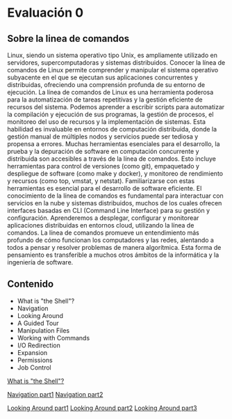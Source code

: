 # Evaluación 0

## Sobre la linea de comandos

Linux, siendo un sistema operativo tipo Unix, es ampliamente utilizado en servidores,
supercomputadoras y sistemas distribuidos. Conocer la línea de comandos de Linux permite
comprender y manipular el sistema operativo subyacente en el que se ejecutan sus
aplicaciones concurrentes y distribuidas, ofreciendo una comprensión profunda de su
entorno de ejecución.
La línea de comandos de Linux es una herramienta poderosa para la automatización de
tareas repetitivas y la gestión eficiente de recursos del sistema. Podemos aprender a
escribir scripts para automatizar la compilación y ejecución de sus programas, la gestión de
procesos, el monitoreo del uso de recursos y la implementación de sistemas. Esta habilidad
es invaluable en entornos de computación distribuida, donde la gestión manual de múltiples
nodos y servicios puede ser tediosa y propensa a errores.
Muchas herramientas esenciales para el desarrollo, la prueba y la depuración de software
en computación concurrente y distribuida son accesibles a través de la línea de comandos.
Esto incluye herramientas para control de versiones (como git), empaquetado y despliegue
de software (como make y docker), y monitoreo de rendimiento y recursos (como top,
vmstat, y netstat). Familiarizarse con estas herramientas es esencial para el desarrollo de
software eficiente.
El conocimiento de la línea de comandos es fundamental para interactuar con servicios en
la nube y sistemas distribuidos, muchos de los cuales ofrecen interfaces basadas en CLI
(Command Line Interface) para su gestión y configuración. Aprenderemos a desplegar,
configurar y monitorear aplicaciones distribuidas en entornos cloud, utilizando la línea de
comandos.
La línea de comandos promueve un entendimiento más profundo de cómo funcionan los
computadores y las redes, alentando a todos a pensar y resolver problemas de manera
algorítmica. Esta forma de pensamiento es transferible a muchos otros ámbitos de la
informática y la ingeniería de software.

## Contenido

- What is "the Shell"?
- Navigation
- Looking Around
- A Guided Tour
- Manipulation Files
- Working with Commands
- I/O Redirection
- Expansion
- Permissions
- Job Control

[What is "the Shell"?](https://private-user-images.githubusercontent.com/118635410/322629604-44b854db-acc6-4b96-b2ac-68f8212168d4.png?jwt=eyJhbGciOiJIUzI1NiIsInR5cCI6IkpXVCJ9.eyJpc3MiOiJnaXRodWIuY29tIiwiYXVkIjoicmF3LmdpdGh1YnVzZXJjb250ZW50LmNvbSIsImtleSI6ImtleTUiLCJleHAiOjE3MTMyMTU3MzQsIm5iZiI6MTcxMzIxNTQzNCwicGF0aCI6Ii8xMTg2MzU0MTAvMzIyNjI5NjA0LTQ0Yjg1NGRiLWFjYzYtNGI5Ni1iMmFjLTY4ZjgyMTIxNjhkNC5wbmc_WC1BbXotQWxnb3JpdGhtPUFXUzQtSE1BQy1TSEEyNTYmWC1BbXotQ3JlZGVudGlhbD1BS0lBVkNPRFlMU0E1M1BRSzRaQSUyRjIwMjQwNDE1JTJGdXMtZWFzdC0xJTJGczMlMkZhd3M0X3JlcXVlc3QmWC1BbXotRGF0ZT0yMDI0MDQxNVQyMTEwMzRaJlgtQW16LUV4cGlyZXM9MzAwJlgtQW16LVNpZ25hdHVyZT0yZWQyZGNkYTM5MTcxOGY2OTcxNmViNTA2MzYwZDc2MzUyNTdmMWE5MTFiODhmZjZkNmFiYzc1NWZmMzFhN2Y1JlgtQW16LVNpZ25lZEhlYWRlcnM9aG9zdCZhY3Rvcl9pZD0wJmtleV9pZD0wJnJlcG9faWQ9MCJ9.M-eCLPELY0DhYBV2eBoF-f-k7dt6Inwf3vm0_9ONEjo)

[Navigation part1](https://private-user-images.githubusercontent.com/118635410/322632675-f817780a-7418-4945-8a58-3170a43cb85b.png?jwt=eyJhbGciOiJIUzI1NiIsInR5cCI6IkpXVCJ9.eyJpc3MiOiJnaXRodWIuY29tIiwiYXVkIjoicmF3LmdpdGh1YnVzZXJjb250ZW50LmNvbSIsImtleSI6ImtleTUiLCJleHAiOjE3MTMyMTYzNTksIm5iZiI6MTcxMzIxNjA1OSwicGF0aCI6Ii8xMTg2MzU0MTAvMzIyNjMyNjc1LWY4MTc3ODBhLTc0MTgtNDk0NS04YTU4LTMxNzBhNDNjYjg1Yi5wbmc_WC1BbXotQWxnb3JpdGhtPUFXUzQtSE1BQy1TSEEyNTYmWC1BbXotQ3JlZGVudGlhbD1BS0lBVkNPRFlMU0E1M1BRSzRaQSUyRjIwMjQwNDE1JTJGdXMtZWFzdC0xJTJGczMlMkZhd3M0X3JlcXVlc3QmWC1BbXotRGF0ZT0yMDI0MDQxNVQyMTIwNTlaJlgtQW16LUV4cGlyZXM9MzAwJlgtQW16LVNpZ25hdHVyZT1mNmFlZTIxYmYzMThkZTRhMTkyZDkxMTkwNzdmNGVkMmQwYTg3ZDcxMDZmMDA4NzExYmE2ZTY5NjA5NWQyNWZkJlgtQW16LVNpZ25lZEhlYWRlcnM9aG9zdCZhY3Rvcl9pZD0wJmtleV9pZD0wJnJlcG9faWQ9MCJ9.i6fmn0b4jK_hoD1CTL0xM949hywEuUgolL_sv9RExuM) [Navigation part2](https://private-user-images.githubusercontent.com/118635410/322632724-c11edba0-d055-434e-97fb-fe796060db68.png?jwt=eyJhbGciOiJIUzI1NiIsInR5cCI6IkpXVCJ9.eyJpc3MiOiJnaXRodWIuY29tIiwiYXVkIjoicmF3LmdpdGh1YnVzZXJjb250ZW50LmNvbSIsImtleSI6ImtleTUiLCJleHAiOjE3MTMyMTY0MDcsIm5iZiI6MTcxMzIxNjEwNywicGF0aCI6Ii8xMTg2MzU0MTAvMzIyNjMyNzI0LWMxMWVkYmEwLWQwNTUtNDM0ZS05N2ZiLWZlNzk2MDYwZGI2OC5wbmc_WC1BbXotQWxnb3JpdGhtPUFXUzQtSE1BQy1TSEEyNTYmWC1BbXotQ3JlZGVudGlhbD1BS0lBVkNPRFlMU0E1M1BRSzRaQSUyRjIwMjQwNDE1JTJGdXMtZWFzdC0xJTJGczMlMkZhd3M0X3JlcXVlc3QmWC1BbXotRGF0ZT0yMDI0MDQxNVQyMTIxNDdaJlgtQW16LUV4cGlyZXM9MzAwJlgtQW16LVNpZ25hdHVyZT01ZDVlNzFjYTVlNGNmZmY0MzkzZjIxZDk0NWRlNzdmMmEzZGI0YTcwMWE4NjUzYWMzNmQ1MDllMTFiOTZiZDlhJlgtQW16LVNpZ25lZEhlYWRlcnM9aG9zdCZhY3Rvcl9pZD0wJmtleV9pZD0wJnJlcG9faWQ9MCJ9.jYI0EfD10q_JGluiQomyFgR71eNs8f1hadmx6SED_Yk) 

[Looking Around part1](https://private-user-images.githubusercontent.com/118635410/322644305-0741f386-f577-45e3-b1c4-2ea3d6efe312.png?jwt=eyJhbGciOiJIUzI1NiIsInR5cCI6IkpXVCJ9.eyJpc3MiOiJnaXRodWIuY29tIiwiYXVkIjoicmF3LmdpdGh1YnVzZXJjb250ZW50LmNvbSIsImtleSI6ImtleTUiLCJleHAiOjE3MTMyMjA3MzcsIm5iZiI6MTcxMzIyMDQzNywicGF0aCI6Ii8xMTg2MzU0MTAvMzIyNjQ0MzA1LTA3NDFmMzg2LWY1NzctNDVlMy1iMWM0LTJlYTNkNmVmZTMxMi5wbmc_WC1BbXotQWxnb3JpdGhtPUFXUzQtSE1BQy1TSEEyNTYmWC1BbXotQ3JlZGVudGlhbD1BS0lBVkNPRFlMU0E1M1BRSzRaQSUyRjIwMjQwNDE1JTJGdXMtZWFzdC0xJTJGczMlMkZhd3M0X3JlcXVlc3QmWC1BbXotRGF0ZT0yMDI0MDQxNVQyMjMzNTdaJlgtQW16LUV4cGlyZXM9MzAwJlgtQW16LVNpZ25hdHVyZT0wMTAzMjRiZDU3YWE0MmM1MGJlZWEzNGRiYTcyNTk3NTk1YjgxYjM2M2VmNWU1YmYyZmUxMzU2MGM4ZmY3MjRlJlgtQW16LVNpZ25lZEhlYWRlcnM9aG9zdCZhY3Rvcl9pZD0wJmtleV9pZD0wJnJlcG9faWQ9MCJ9.sRdQ5kRLc25V1lh3wUj2snTuPkthz5TS6zMrLzKNJcE) [Looking Around part2](https://private-user-images.githubusercontent.com/118635410/322644340-88a2e0b9-e12d-42c5-8c16-47e3442d0f8e.png?jwt=eyJhbGciOiJIUzI1NiIsInR5cCI6IkpXVCJ9.eyJpc3MiOiJnaXRodWIuY29tIiwiYXVkIjoicmF3LmdpdGh1YnVzZXJjb250ZW50LmNvbSIsImtleSI6ImtleTUiLCJleHAiOjE3MTMyMjA3ODAsIm5iZiI6MTcxMzIyMDQ4MCwicGF0aCI6Ii8xMTg2MzU0MTAvMzIyNjQ0MzQwLTg4YTJlMGI5LWUxMmQtNDJjNS04YzE2LTQ3ZTM0NDJkMGY4ZS5wbmc_WC1BbXotQWxnb3JpdGhtPUFXUzQtSE1BQy1TSEEyNTYmWC1BbXotQ3JlZGVudGlhbD1BS0lBVkNPRFlMU0E1M1BRSzRaQSUyRjIwMjQwNDE1JTJGdXMtZWFzdC0xJTJGczMlMkZhd3M0X3JlcXVlc3QmWC1BbXotRGF0ZT0yMDI0MDQxNVQyMjM0NDBaJlgtQW16LUV4cGlyZXM9MzAwJlgtQW16LVNpZ25hdHVyZT1kMWQwZmViMzViOGQ1MzA1MDA3NzQ2ZDU4YzIyNzY1N2M2OWU0NTBjOGQzOGI1OGMxMWNhMmU0YTUzYzcwNDBmJlgtQW16LVNpZ25lZEhlYWRlcnM9aG9zdCZhY3Rvcl9pZD0wJmtleV9pZD0wJnJlcG9faWQ9MCJ9.4376JjXt05V8_ShCadctb4bS8lDK4g2mo9tjMlGfi1M) [Looking Around part3](https://private-user-images.githubusercontent.com/118635410/322644391-3dc56a9e-478d-4d75-b537-b0c5dcc825ee.png?jwt=eyJhbGciOiJIUzI1NiIsInR5cCI6IkpXVCJ9.eyJpc3MiOiJnaXRodWIuY29tIiwiYXVkIjoicmF3LmdpdGh1YnVzZXJjb250ZW50LmNvbSIsImtleSI6ImtleTUiLCJleHAiOjE3MTMyMjA4MTMsIm5iZiI6MTcxMzIyMDUxMywicGF0aCI6Ii8xMTg2MzU0MTAvMzIyNjQ0MzkxLTNkYzU2YTllLTQ3OGQtNGQ3NS1iNTM3LWIwYzVkY2M4MjVlZS5wbmc_WC1BbXotQWxnb3JpdGhtPUFXUzQtSE1BQy1TSEEyNTYmWC1BbXotQ3JlZGVudGlhbD1BS0lBVkNPRFlMU0E1M1BRSzRaQSUyRjIwMjQwNDE1JTJGdXMtZWFzdC0xJTJGczMlMkZhd3M0X3JlcXVlc3QmWC1BbXotRGF0ZT0yMDI0MDQxNVQyMjM1MTNaJlgtQW16LUV4cGlyZXM9MzAwJlgtQW16LVNpZ25hdHVyZT1hNTI5ODBlOWQ4ZjRmNDVjZjA3MzhhYjYzNTM2N2Q0ZTExZTNlNTE4OTFmOTlhNTE1ZWY2ZDdhMGQ2YTI1ZDRmJlgtQW16LVNpZ25lZEhlYWRlcnM9aG9zdCZhY3Rvcl9pZD0wJmtleV9pZD0wJnJlcG9faWQ9MCJ9.lQhqs4KhkL2OidGP4smfQwhy0vi9W0xER51i06rAJWo)

